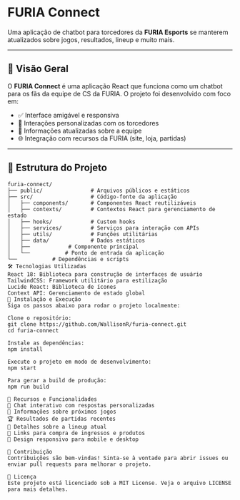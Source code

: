 # FURIA Connect

Uma aplicação de chatbot para torcedores da **FURIA Esports** se manterem atualizados sobre jogos, resultados, lineup e muito mais.

---

## 📖 Visão Geral

O **FURIA Connect** é uma aplicação React que funciona como um chatbot para os fãs da equipe de CS da FURIA. O projeto foi desenvolvido com foco em:

- ✅ Interface amigável e responsiva
- 🤝 Interações personalizadas com os torcedores
- 📰 Informações atualizadas sobre a equipe
- 🌐 Integração com recursos da FURIA (site, loja, partidas)

---

## 📂 Estrutura do Projeto

```plaintext
furia-connect/
├── public/               # Arquivos públicos e estáticos
├── src/                  # Código-fonte da aplicação
│   ├── components/       # Componentes React reutilizáveis
│   ├── contexts/         # Contextos React para gerenciamento de estado
│   ├── hooks/            # Custom hooks
│   ├── services/         # Serviços para interação com APIs
│   ├── utils/            # Funções utilitárias
│   ├── data/             # Dados estáticos
│   ├──            # Componente principal
│   └──           # Ponto de entrada da aplicação
└──           # Dependências e scripts
🛠️ Tecnologias Utilizadas
React 18: Biblioteca para construção de interfaces de usuário
TailwindCSS: Framework utilitário para estilização
Lucide React: Biblioteca de ícones
Context API: Gerenciamento de estado global
🚀 Instalação e Execução
Siga os passos abaixo para rodar o projeto localmente:

Clone o repositório:
git clone https://github.com/WallisonR/furia-connect.git
cd furia-connect

Instale as dependências:
npm install

Execute o projeto em modo de desenvolvimento:
npm start

Para gerar a build de produção:
npm run build

🌟 Recursos e Funcionalidades
💬 Chat interativo com respostas personalizadas
📅 Informações sobre próximos jogos
🏆 Resultados de partidas recentes
👥 Detalhes sobre a lineup atual
🛒 Links para compra de ingressos e produtos
📱 Design responsivo para mobile e desktop

🤝 Contribuição
Contribuições são bem-vindas! Sinta-se à vontade para abrir issues ou enviar pull requests para melhorar o projeto.

📝 Licença
Este projeto está licenciado sob a MIT License. Veja o arquivo LICENSE para mais detalhes.